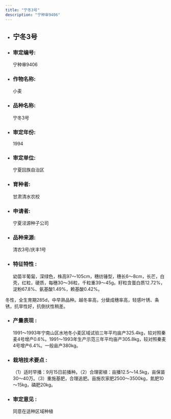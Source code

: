 ```yaml
---
title: "宁冬3号"
description: "宁种审9406"
---
```

* ## 宁冬3号
* ###  审定编号:  
   宁种审9406

*  ### 作物名称:  
   小麦

*   ###  品种名称: 
    宁冬3号

*   ### 审定年份: 
    1994

*   ### 审定单位:  
    宁夏回族自治区

*   ### 育种者:  
    甘肃清水农校

*   ### 申请者:  
    宁夏泾源种子公司

*   ### 品种来源:  
    清农3号/庆丰1号

*   ### 特征特性 : 
    幼苗半葡匐，深绿色，株高97～105cm，穗纺锤型，穗长6～8cm，长芒，白壳，红粒，硬质，每穗30～36粒，千粒重39～45g。籽粒含蛋白质12.72%，淀粉67.8%、氨基酸1.49%，赖基酸0.42%。
冬性，全生育期285d，中早熟品种。越冬率高，分蘖成穗率高，轻感叶锈、条锈，抗旱性好，抗倒伏性稍差。


*   ### 产量表现 : 
     1991～1993年宁南山区水地冬小麦区域试验三年平均亩产325.4kg，较对照秦麦4号增产0.6%。1991～1993年生产示范三年平均亩产305.8kg，较对照秦麦4号增产6.4%。一般亩产380kg。

*   ### 栽培技术要点 : 
    （1）适时早播：9月15日前播种。（2）合理密植：亩播12.5～14.5kg，亩保苗30～40万。（3）重施基肥，合理追肥。亩施农家肥2500～3500kg，氮肥10～15kg，磷肥20kg。 

*   ### 审定意见 : 
    同意在适种区域种植

